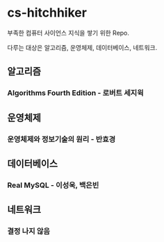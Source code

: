 # cs-hitchhiker

부족한 컴퓨터 사이언스 지식을 쌓기 위한 Repo.

다루는 대상은 알고리즘, 운영체제, 데이터베이스, 네트워크.

## 알고리즘

### Algorithms Fourth Edition - 로버트 세지윅

## 운영체제

### 운영체제와 정보기술의 원리 - 반효경

## 데이터베이스

### Real MySQL - 이성욱, 백은빈

## 네트워크

### 결정 나지 않음
